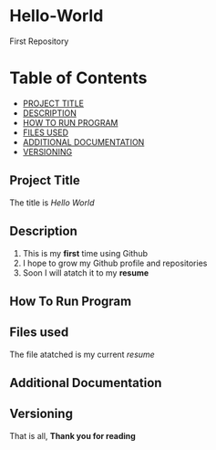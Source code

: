 # Hello-World
First Repository

# **Table of Contents**
- [PROJECT TITLE](#Project-Title)
- [DESCRIPTION](#Description)
- [HOW TO RUN PROGRAM](#How-to-run-program)
- [FILES USED](#files-used)
- [ADDITIONAL DOCUMENTATION](#additional-documentation)
- [VERSIONING](#versioning)

## Project Title
The title is *Hello World*

## Description
1. This is my **first** time using Github
2. I hope to grow my Github profile and repositories
3. Soon I will atatch it to my **resume**

## How To Run Program

## Files used
The file atatched is my current *resume*

## Additional Documentation

## Versioning

That is all, **Thank you for reading**
